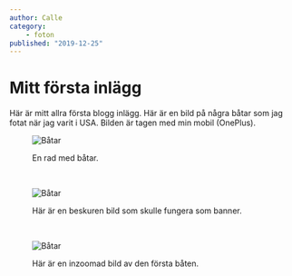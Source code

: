 ```yaml
---
author: Calle
category:
    - foton
published: "2019-12-25"
---
```

Mitt första inlägg
==================================

Här är mitt allra första blogg inlägg. Här är en bild på några båtar som jag fotat när jag varit i USA. Bilden är tagen med min mobil (OnePlus).

<!--more-->

<figure class="figure center">
    <img src="img/boats.jpg" alt="Båtar">
    <figcaption>
        <p>En rad med båtar.</p>
    </figcaption>
</figure>
<br>
<figure class="figure center">
    <img src="image/boats.jpg?width=100%&height=400&crop-to-fit&area=35,0,10,0" alt="Båtar">
    <figcaption>
        <p>Här är en beskuren bild som skulle fungera som banner.</p>
    </figcaption>
</figure>
<br>
<figure class="figure center">
    <img src="image/boats.jpg?width=400&height=400&crop-to-fit&area=50,70,10,0" alt="Båtar">
    <figcaption>
        <p>Här är en inzoomad bild av den första båten.</p>
    </figcaption>
</figure>
<br>

